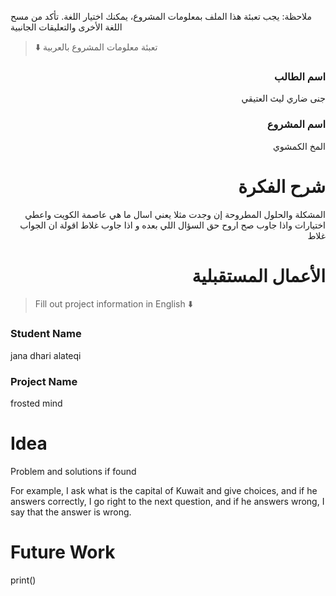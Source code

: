 
ملاحظة: يجب تعبئة هذا الملف بمعلومات المشروع، يمكنك اختيار اللغة. تأكد من مسح اللغة الأخرى والتعليقات الجانبية 
> ⬇️ تعبئة معلومات المشروع بالعربية  

<div dir="rtl">
  
### اسم الطالب
جنى ضاري ليث العتيقي

### اسم المشروع
المخ الكمشوي 

# شرح الفكرة
المشكلة والحلول المطروحة إن وجدت
مثلا يعني اسال ما هي عاصمة الكويت واعطي اختيارات واذا جاوب صح اروح حق السؤال اللي بعده و اذا جاوب غلاط  اقولة ان الجواب غلاط

# الأعمال المستقبلية


</div>

> Fill out project information in English ⬇️
### Student Name
jana dhari alateqi

### Project Name
frosted mind
# Idea
Problem and solutions if found 

For example, I  ask what is the capital of Kuwait and give choices, and if he answers correctly, I go right to the next question, and if he answers wrong, I say that the answer is wrong.
# Future Work 
print()